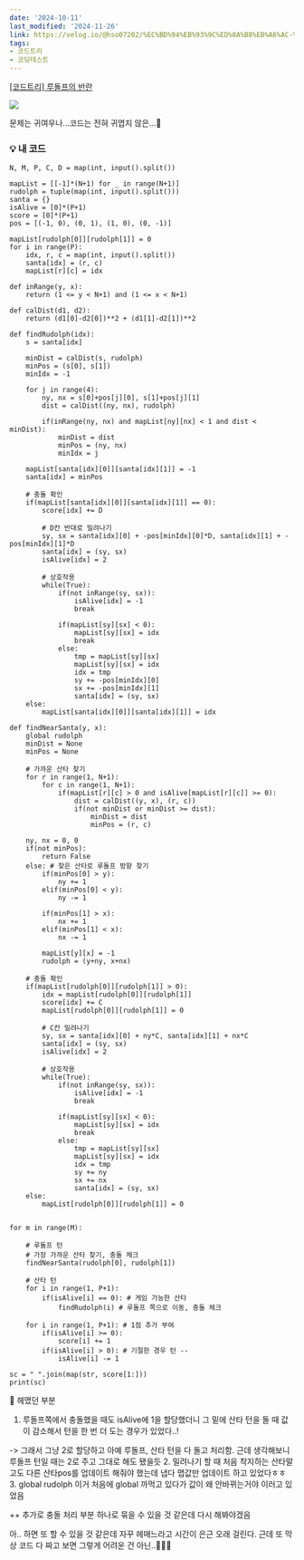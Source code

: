 ```yaml
---
date: '2024-10-11'
last_modified: '2024-11-26'
link: https://velog.io/@hso07202/%EC%BD%94%EB%93%9C%ED%8A%B8%EB%A6%AC-%EB%A3%A8%EB%8F%8C%ED%94%84%EC%9D%98-%EB%B0%98%EB%9E%80
tags:
- 코드트리
- 코딩테스트
---
```


[[코드트리] 루돌프의 반란](https://www.codetree.ai/training-field/frequent-problems/problems/rudolph-rebellion?&utm_source=clipboard&utm_medium=text)

![](https://velog.velcdn.com/images/hso07202/post/857fbbc1-b2d6-4cfb-b0e2-44c7db42fcad/image.png)

문제는 귀여우나...코드는 전혀 귀엽지 않은...🎅

### 💡 내 코드
    
    
    N, M, P, C, D = map(int, input().split())
    
    mapList = [[-1]*(N+1) for _ in range(N+1)]
    rudolph = tuple(map(int, input().split()))
    santa = {}
    isAlive = [0]*(P+1)
    score = [0]*(P+1)
    pos = [(-1, 0), (0, 1), (1, 0), (0, -1)]
    
    mapList[rudolph[0]][rudolph[1]] = 0
    for i in range(P):
        idx, r, c = map(int, input().split())
        santa[idx] = (r, c)
        mapList[r][c] = idx
    
    def inRange(y, x):
        return (1 <= y < N+1) and (1 <= x < N+1)
    
    def calDist(d1, d2):
        return (d1[0]-d2[0])**2 + (d1[1]-d2[1])**2
    
    def findRudolph(idx):
        s = santa[idx]
    
        minDist = calDist(s, rudolph)
        minPos = (s[0], s[1])
        minIdx = -1
    
        for j in range(4):
            ny, nx = s[0]+pos[j][0], s[1]+pos[j][1]
            dist = calDist((ny, nx), rudolph)
    
            if(inRange(ny, nx) and mapList[ny][nx] < 1 and dist < minDist):
                minDist = dist
                minPos = (ny, nx)
                minIdx = j
    
        mapList[santa[idx][0]][santa[idx][1]] = -1
        santa[idx] = minPos
    
        # 충돌 확인
        if(mapList[santa[idx][0]][santa[idx][1]] == 0):
            score[idx] += D
    
            # D칸 반대로 밀려나기
            sy, sx = santa[idx][0] + -pos[minIdx][0]*D, santa[idx][1] + -pos[minIdx][1]*D
            santa[idx] = (sy, sx)
            isAlive[idx] = 2
    
            # 상호작용
            while(True):
                if(not inRange(sy, sx)):
                    isAlive[idx] = -1
                    break
    
                if(mapList[sy][sx] < 0):
                    mapList[sy][sx] = idx
                    break
                else:
                    tmp = mapList[sy][sx]
                    mapList[sy][sx] = idx
                    idx = tmp
                    sy += -pos[minIdx][0]
                    sx += -pos[minIdx][1]
                    santa[idx] = (sy, sx)
        else:
            mapList[santa[idx][0]][santa[idx][1]] = idx
    
    def findNearSanta(y, x):
        global rudolph
        minDist = None
        minPos = None
    
        # 가까운 산타 찾기
        for r in range(1, N+1):
            for c in range(1, N+1):
                if(mapList[r][c] > 0 and isAlive[mapList[r][c]] >= 0):
                    dist = calDist((y, x), (r, c))
                    if(not minDist or minDist >= dist):
                        minDist = dist
                        minPos = (r, c)
    
        ny, nx = 0, 0
        if(not minPos):
            return False
        else: # 찾은 산타로 루돌프 방향 찾기
            if(minPos[0] > y):
                ny += 1
            elif(minPos[0] < y):
                ny -= 1
    
            if(minPos[1] > x):
                nx += 1
            elif(minPos[1] < x):
                nx -= 1
    
            mapList[y][x] = -1
            rudolph = (y+ny, x+nx)
    
        # 충돌 확인
        if(mapList[rudolph[0]][rudolph[1]] > 0):
            idx = mapList[rudolph[0]][rudolph[1]]
            score[idx] += C
            mapList[rudolph[0]][rudolph[1]] = 0
    
            # C칸 밀려나기
            sy, sx = santa[idx][0] + ny*C, santa[idx][1] + nx*C
            santa[idx] = (sy, sx)
            isAlive[idx] = 2
    
            # 상호작용
            while(True):
                if(not inRange(sy, sx)):
                    isAlive[idx] = -1
                    break
    
                if(mapList[sy][sx] < 0):
                    mapList[sy][sx] = idx
                    break
                else:
                    tmp = mapList[sy][sx]
                    mapList[sy][sx] = idx
                    idx = tmp
                    sy += ny
                    sx += nx
                    santa[idx] = (sy, sx)
        else:
            mapList[rudolph[0]][rudolph[1]] = 0
    
    
    for m in range(M):
    
        # 루돌프 턴
        # 가장 가까운 산타 찾기, 충돌 체크
        findNearSanta(rudolph[0], rudolph[1])
    
        # 산타 턴
        for i in range(1, P+1):
            if(isAlive[i] == 0): # 게임 가능한 산타
                findRudolph(i) # 루돌프 쪽으로 이동, 충돌 체크
    
        for i in range(1, P+1): # 1점 추가 부여
            if(isAlive[i] >= 0):
                score[i] += 1
            if(isAlive[i] > 0): # 기절한 경우 턴 --
                isAlive[i] -= 1
    
    sc = " ".join(map(str, score[1:]))
    print(sc)

📕 헤맸던 부분

  1. 루돌프쪽에서 충돌했을 때도 isAlive에 1을 할당했더니 그 밑에 산타 턴을 돌 때 값이 감소해서 턴을 한 번 더 도는 경우가 있었다..!



-> 그래서 그냥 2로 할당하고 아예 루돌프, 산타 턴을 다 돌고 처리함. 근데 생각해보니 루돌프 턴일 때는 2로 주고 그대로 해도 됐을듯 2\. 밀려나기 할 때 처음 착지하는 산타말고도 다른 산타pos를 업데이트 해줘야 했는데 냅다 맵값만 업데이트 하고 있었다ㅎㅎ 3\. global rudolph 이거 처음에 global 까먹고 있다가 값이 왜 안바뀌는거야 이러고 있었음

++ 추가로 충돌 처리 부분 하나로 묶을 수 있을 것 같은데 다시 해봐야겠음

아.. 하면 또 할 수 있을 것 같은데 자꾸 헤매느라고 시간이 은근 오래 걸린다. 근데 또 막상 코드 다 짜고 보면 그렇게 어려운 건 아닌..🫠🫠🫠